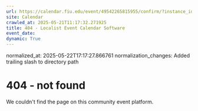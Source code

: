 ```yaml
---
url: https://calendar.fiu.edu/event/49542265815955/confirm/?instance_id=49542265821078&return=https%3A%2F%2Fcalendar.fiu.edu%2Fcalendar%3Fevent_types%255B%255D%3D121721
site: Calendar
crawled_at: 2025-05-21T11:17:32.271925
title: 404 - Localist Event Calendar Software
event_date: 
dynamic: True
---
```

normalized_at: 2025-05-22T17:17:27.866761
normalization_changes: Added trailing slash to directory path

# 404 - not found
We couldn't find the page on this community event platform.
